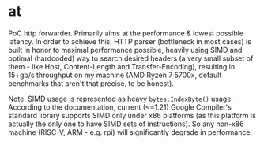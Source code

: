 # at
PoC http forwarder. Primarily aims at the performance & lowest possible latency. In order to achieve this, HTTP parser (bottleneck in most cases) is built in honor to maximal performance possible, heavily using SIMD and
optimal (hardcoded) way to search desired headers (a very small subset of them - like Host, Content-Length and Transfer-Encoding), resulting in 15+gb/s throughput on my machine (AMD Ryzen 7 5700x, default benchmarks 
that aren't that precise, to be honest). 

Note: SIMD usage is represented as heavy `bytes.IndexByte()` usage. According to the documentation, current (<=1.21) Google Compiler's standard library supports SIMD only under x86 platforms (as this platform 
is actually the only one to have SIMD sets of instructions). So any non-x86 machine (RISC-V, ARM - e.g. rpi) will significantly degrade in performance.
